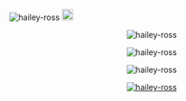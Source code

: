<p align="left"><img src="https://komarev.com/ghpvc/?username=hailey-ross&label=Profile%20views&color=ff6e96&style=plastic" alt="hailey-ross" /> <a href="https://mobogaming.com/"><img src="http://assets.mobogaming.com/i/dev-sphere96x96.png" alt="Dev-Sphere" style="width:20px;height:20px;"/></a></p>
<p align="center"><img src="https://user-images.githubusercontent.com/26784904/166873662-4f3f6e5a-5d88-4000-bf6d-46b28c73725f.gif" alt="hailey-ross" /></p>
<p align="center"><img src="https://github-readme-stats.vercel.app/api?username=hailey-ross&count_private=true&show_icons=true&theme=dracula&include_all_commits=true" alt="hailey-ross" /></p>
<p align="center"><img src="https://github-readme-streak-stats.herokuapp.com/?user=hailey-ross&theme=dracula" alt="hailey-ross" /></p>
<p align="center"> <a href="https://github.com/ryo-ma/github-profile-trophy"><img src="https://github-profile-trophy.vercel.app/?username=hailey-ross&theme=dracula" alt="hailey-ross" /></a> </p>

